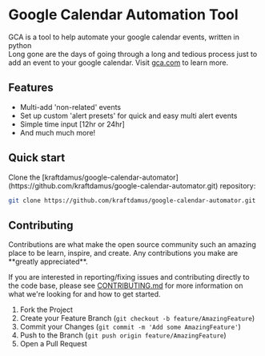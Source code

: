 # Google Calendar Automation Tool
GCA is a tool to help automate your google calendar events, written in python
<br>
Long gone are the days of going through a long and tedious process just to add an event to your google calendar.
Visit [gca.com](https://gca.karldamus.com) to learn more.
<h2>Features</h2>
<ul>
<li>Multi-add 'non-related' events</li>
<li>Set up custom 'alert presets' for quick and easy multi alert events</li>
<li>Simple time input [12hr or 24hr]</li>
<li>And much much more!</li>
</ul>

<h2>Quick start</h2>
Clone the [kraftdamus/google-calendar-automator](https://github.com/kraftdamus/google-calendar-automator.git) repository:

```sh
git clone https://github.com/kraftdamus/google-calendar-automator.git
```

<h2>Contributing</h2>
Contributions are what make the open source community such an amazing place to be learn, inspire, and create. Any contributions you make are **greatly appreciated**.

If you are interested in reporting/fixing issues and contributing directly to the code base, please see [CONTRIBUTING.md](CONTRIBUTING.md) for more information on what we're looking for and how to get started.

1. Fork the Project
2. Create your Feature Branch (`git checkout -b feature/AmazingFeature`)
3. Commit your Changes (`git commit -m 'Add some AmazingFeature'`)
4. Push to the Branch (`git push origin feature/AmazingFeature`)
5. Open a Pull Request
